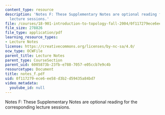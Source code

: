 ```yaml
---
content_type: resource
description: 'Notes F: These Supplementary Notes are optional reading for the corresponding
  lecture sessions.'
file: /courses/18-901-introduction-to-topology-fall-2004/0f117279ece6ee58d3b2d59435a84bd7_notes_f.pdf
file_size: 278826
file_type: application/pdf
learning_resource_types:
- Lecture Notes
license: https://creativecommons.org/licenses/by-nc-sa/4.0/
ocw_type: OCWFile
parent_title: Lecture Notes
parent_type: CourseSection
parent_uid: 6005873b-23fb-e788-7057-e05ccb7e9c4b
resourcetype: Document
title: notes_f.pdf
uid: 0f117279-ece6-ee58-d3b2-d59435a84bd7
video_metadata:
  youtube_id: null
---
```

Notes F: These Supplementary Notes are optional reading for the corresponding lecture sessions.